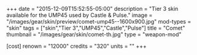+++
date = "2015-12-09T15:52:55-05:00"
description = "Tier 3 skin available for the UMP45 used by Castle & Pulse."
image = "/images/gear/skin/preview/comet-ump45--1600x900.jpg"
mod-types = "skin"
tags = ["skin","Tier 3","UMP45","Castle","Pulse"]
title = "Comet"
thumbnail = "/images/gear/skin/comet-th.jpg"
type = "weapon-mod"

[cost]
  renown = "12000"
  credits = "320"
  units = ""
+++
